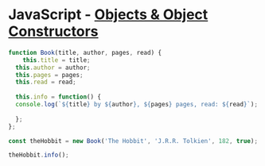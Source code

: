 # JavaScript - [Objects & Object Constructors](https://www.theodinproject.com/courses/javascript/lessons/objects-and-object-constructors) 

```js
function Book(title, author, pages, read) {
	this.title = title;
  this.author = author;
  this.pages = pages;
  this.read = read;
  
  this.info = function() {
  console.log(`${title} by ${author}, ${pages} pages, read: ${read}`);
  
  };
};

const theHobbit = new Book('The Hobbit', 'J.R.R. Tolkien', 182, true);

theHobbit.info();
```
